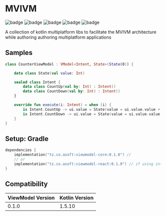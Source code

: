 # MVIVM

![badge][badge-maven] ![badge][badge-mpp] ![badge][badge-android] ![badge][badge-js] ![badge][badge-jvm]

A collection of kotlin multiplatform libs to facilitate the MVIVM architecture while authoring authoring multiplatform applications

## Samples

```kotlin
class CounterViewModel : VModel<Intent, State>(State(0)) {

    data class State(val value: Int)

    sealed class Intent {
        data class CountUp(val by: Int) : Intent()
        data class CountDown(val by: Int) : Intent()
    }

    override fun execute(i: Intent) = when (i) {
        is Intent.CountUp -> ui.value = State(value = ui.value.value + i.by)
        is Intent.CountDown -> ui.value = State(value = ui.value.value - i.by)
    }
}
```

## Setup: Gradle

```kotlin
dependencies {
    implementation("tz.co.asoft:viewmodel-core:0.1.0") //
    // or
    implementation("tz.co.asoft:viewmodel-react:0.1.0") // if using intended to be used in kotlin/react 
}
```

## Compatibility
|ViewModel Version|Kotlin Version|
|-----------------|--------------|
| 0.1.0           | 1.5.10       |

[badge-maven]: https://img.shields.io/maven-central/v/tz.co.asoft/viewmodel-core/0.1.0?style=flat

[badge-mpp]: https://img.shields.io/badge/kotlin-multiplatform-blue?style=flat

[badge-android]: http://img.shields.io/badge/platform-android-brightgreen.svg?style=flat

[badge-js]: http://img.shields.io/badge/platform-js-yellow.svg?style=flat

[badge-jvm]: http://img.shields.io/badge/platform-jvm-orange.svg?style=flat
